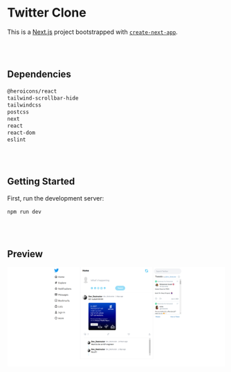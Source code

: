 # Twitter Clone

This is a [Next.js](https://nextjs.org/) project bootstrapped with [`create-next-app`](https://github.com/vercel/next.js/tree/canary/packages/create-next-app).

<Br/><Br/>

## Dependencies
```
@heroicons/react
tailwind-scrollbar-hide
tailwindcss
postcss
next
react
react-dom
eslint
```

<Br/><Br/>

## Getting Started

First, run the development server:

```bash
npm run dev
```

<Br/> <Br/>

## Preview

<img src="./public/twitterClonePreview.png" alt="preview"/>
